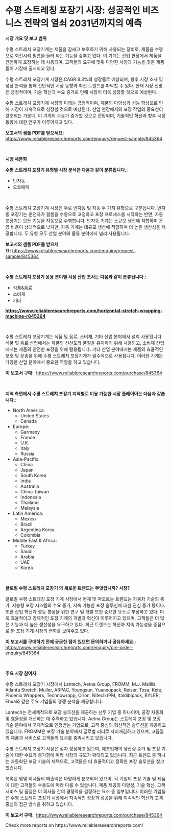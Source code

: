 <p><h1>수평 스트레칭 포장기 시장: 성공적인 비즈니스 전략의 열쇠 2031년까지의 예측</h1></p><p><strong>시장 개요 및 보고 범위</strong></p>
<p><p>수평 스트레치 포장기계는 제품을 감싸고 보호하기 위해 사용되는 장비로, 제품을 수평으로 회전시켜 필름을 둘러 싸는 기능을 갖추고 있다. 이 기계는 산업 현장에서 제품을 안전하게 포장하는 데 사용되며, 고객들의 요구에 맞춰 다양한 사양과 기능을 갖춘 제품들이 시장에 출시되고 있다.</p><p>수평 스트레치 포장기계 시장은 CAGR 8.3%의 성장률로 예상되며, 향후 시장 조사 및 성장 분석을 통해 전반적인 시장 동향과 최신 트렌드를 파악할 수 있다. 현재 시장 전망은 긍정적이며, 기술 혁신과 수요 증가로 인해 시장이 더욱 성장할 것으로 예상된다.</p><p>수평 스트레치 포장기계 시장의 미래는 긍정적이며, 제품의 다양성과 성능 향상으로 인해 시장이 지속적으로 성장할 것으로 예상된다. 산업 현장에서의 포장 작업의 중요성이 강조되는 가운데, 이 기계의 수요가 증가할 것으로 전망되며, 기술적인 혁신과 향후 시장 동향에 대한 연구가 이루어지고 있다.</p></p>
<p><strong>보고서의 샘플 PDF를 받으세요:</strong> <a href="https://www.reliableresearchreports.com/enquiry/request-sample/845364">https://www.reliableresearchreports.com/enquiry/request-sample/845364</a></p>
<p>&nbsp;</p>
<p><strong>시장 세분화</strong></p>
<p><strong>수평 스트레치 포장기 유형별 시장 분석은 다음과 같이 분류됩니다.:</strong></p>
<p><ul><li>반자동</li><li>오토매틱</li></ul></p>
<p>&nbsp;</p>
<p><p>수평 스트레치 포장기계 시장은 주로 반자동 및 자동 두 가지 유형으로 구분됩니다. 반자동 포장기는 운전자가 필름을 수동으로 고정하고 포장 프로세스를 시작하는 반면, 자동 포장기는 모든 기능을 자동으로 수행합니다. 반자동 기계는 소규모 생산에 적합하며 운영 비용이 상대적으로 낮지만, 자동 기계는 대규모 생산에 적합하며 더 높은 생산성을 제공합니다. 두 유형 모두 산업 분야와 물류 분야에서 널리 사용됩니다.</p></p>
<p><strong>보고서의 샘플 PDF를 받으세요:</strong>&nbsp;<a href="https://www.reliableresearchreports.com/enquiry/request-sample/845364">https://www.reliableresearchreports.com/enquiry/request-sample/845364</a></p>
<p>&nbsp;</p>
<p><strong> 수평 스트레치 포장기 응용 분야별 시장 산업 조사는 다음과 같이 분류됩니다.:</strong></p>
<p><ul><li>식품&음료</li><li>소비재</li><li>기타</li></ul></p>
<p><strong><a href="https://www.reliableresearchreports.com/horizontal-stretch-wrapping-machine-r845364">https://www.reliableresearchreports.com/horizontal-stretch-wrapping-machine-r845364</a></strong></p>
<p>&nbsp;</p>
<p><p>수평 스트레치 포장기계는 식품 및 음료, 소비재, 기타 산업 분야에서 널리 사용됩니다. 식품 및 음료 산업에서는 제품의 신선도와 품질을 유지하기 위해 사용되고, 소비재 산업에서는 제품의 안전한 포장을 위해 활용됩니다. 기타 산업 분야에서는 제품의 효율적인 보호 및 운송을 위해 수평 스트레치 포장기계가 필수적으로 사용됩니다. 이러한 기계는 다양한 산업 분야에서 중요한 역할을 하고 있습니다.</p></p>
<p><strong>이 보고서 구매:</strong>&nbsp; <a href="https://www.reliableresearchreports.com/purchase/845364">https://www.reliableresearchreports.com/purchase/845364</a></p>
<p>&nbsp;</p>
<p><strong>지역 측면에서 수평 스트레치 포장기 지역별로 이용 가능한 시장 플레이어는 다음과 같습니다.:</strong></p>
<p><ul>
    <li>
        North America:
        <ul>
            <li>United States</li>
            <li>Canada</li>
        </ul>
    </li>
    <li>
        Europe:
        <ul>
            <li>Germany</li>
            <li>France</li>
            <li>U.K.</li>
            <li>Italy</li>
            <li>Russia</li>
        </ul>
    </li>
    <li>
        Asia-Pacific:
        <ul>
            <li>China</li>
            <li>Japan</li>
            <li>South Korea</li>
            <li>India</li>
            <li>Australia</li>
            <li>China Taiwan</li>
            <li>Indonesia</li>
            <li>Thailand</li>
            <li>Malaysia</li>
        </ul>
    </li>
    <li>
        Latin America:
        <ul>
            <li>Mexico</li>
            <li>Brazil</li>
            <li>Argentina Korea</li>
            <li>Colombia</li>
        </ul>
    </li>
    <li>
        Middle East & Africa:
        <ul>
            <li>Turkey</li>
            <li>Saudi</li>
            <li>Arabia</li>
            <li>UAE</li>
            <li>Korea</li>
        </ul>
    </li>
    </ul></p>
<p>&nbsp;</p>
<p><strong>글로벌 수평 스트레치 포장기 의 새로운 트렌드는 무엇입니까? 시장?</strong></p>
<p><p>글로벌 수평 스트레칭 포장 기계 시장에서 현재 및 떠오르는 트렌드는 자동화 기술의 증가, 지능형 포장 시스템의 수요 증가, 지속 가능한 포장 솔루션에 대한 관심 증가 등이다. 또한 산업 혁신과 성능 향상을 위한 연구 및 개발 또한 중요한 요소로 부상하고 있다. 더욱 효율적이고 경제적인 포장 기계의 개발과 혁신이 이루어지고 있으며, 고객들은 더 많은 기능과 더 높은 생산성을 요구하고 있다. 최근 트렌드는 혁신과 지속 가능성을 중점으로 한 포장 기계 시장의 변화를 보여주고 있다.</p></p>
<p><strong>이 보고서를 구매하기 전에 궁금한 점이 있으면 문의하거나 공유하세요.</strong>- <a href="https://www.reliableresearchreports.com/enquiry/pre-order-enquiry/845364">https://www.reliableresearchreports.com/enquiry/pre-order-enquiry/845364</a></p>
<p>&nbsp;</p>
<p><strong>주요 시장 참여자</strong></p>
<p><p>수평 스트레치 포장기 시장에서 Lantech, Aetna Group, FROMM, M.J. Maillis, Atlanta Stretch, Muller, ARPAC, Youngsun, Yuanxupack, Reiser, Tosa, Kete, Phoenix Wrappers, Technowrapp, Orion, Nitech IPM, Italdibipack, BYLER, Ehua와 같은 주요 기업들의 경쟁 분석을 제공합니다.</p><p>Lantech는 전세계적으로 포장 솔루션을 제공하는 선두 기업 중 하나이며, 공장 자동화 및 효율성을 개선하는 데 주력하고 있습니다. Aetna Group는 스트레치 포장 및 포장 기술 분야에서 국제적으로 인정받는 기업으로, 고객 중심의 혁신적인 솔루션을 제공하고 있습니다. FROMM은 포장 기술 분야에서 글로벌 리더로 자리매김하고 있으며, 고품질의 제품과 서비스로 고객들의 요구를 충족시키고 있습니다.</p><p>수평 스트레치 포장기 시장은 점차 성장하고 있으며, 제조업체의 생산량 증가 및 포장 기술에 대한 수요가 증가함에 따라 시장의 규모가 확대되고 있습니다. 최근 트렌드 중 하나는 자동화된 포장 기술의 채택으로, 고객들은 더 효율적이고 정확한 포장 솔루션을 찾고 있습니다.</p><p>목록된 몇몇 회사들의 매출액은 다양하게 분포되어 있으며, 각 기업의 포장 기술 및 제품에 대한 고객들의 수용도에 따라 다를 수 있습니다. 제품 제공의 다양성, 기술 혁신, 고객 서비스 및 품질은 이 회사들 간의 경쟁력을 결정하는 요소 중 일부입니다. 이러한 기업들은 수평 스트레치 포장기 시장에서 지속적인 성장과 성공을 위해 지속적인 혁신과 고객 중심의 접근 방식을 취하고 있습니다.</p></p>
<p><strong>이 보고서 구매:</strong>&nbsp;&nbsp;<a href="https://www.reliableresearchreports.com/purchase/845364">https://www.reliableresearchreports.com/purchase/845364</a></p>
<p>Check more reports on https://www.reliableresearchreports.com/</p>